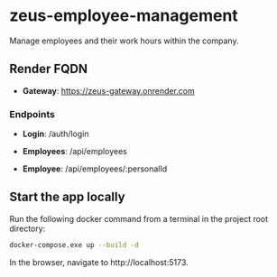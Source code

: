 # zeus-employee-management
Manage employees and their work hours within the company.

## Render FQDN
 - **Gateway**: https://zeus-gateway.onrender.com

### Endpoints

 - **Login**: /auth/login

 - **Employees**: /api/employees

 - **Employee**: /api/employees/:personalId

## Start the app locally

Run the following docker command from a terminal in the project root directory:
```bash
docker-compose.exe up --build -d
```

In the browser, navigate to http://localhost:5173.